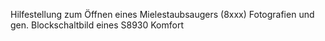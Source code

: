 Hilfestellung zum Öffnen eines Mielestaubsaugers (8xxx)
Fotografien und gen. Blockschaltbild eines S8930 Komfort

